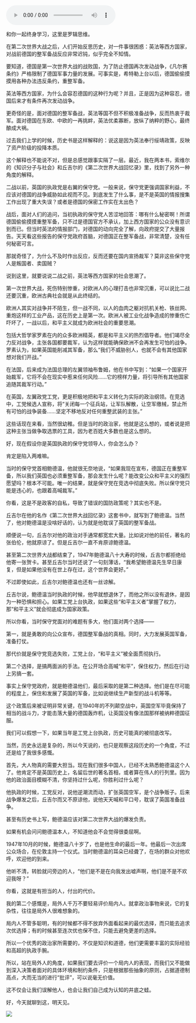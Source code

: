 <audio src="http://igetoss.cdn.igetget.com/mp3/201706/12/201706122230343642229378.mp3" controls="controls">您的浏览器不支持 audio 标签。</audio><p>和你一起终身学习，这里是罗辑思维。</p><p>在第二次世界大战之后，人们开始反思历史，对一件事很困惑：英法等西方国家，对战前德国的整军备战反应非常迟钝，似乎完全不知情。</p><p>要知道，德国是第一次世界大战的战败国，为了防止德国再次发动战争，《凡尔赛条约》严格限制了德国军事力量的发展。可事实是，希特勒上台以后，德国偷偷摸摸用各种办法违反条约，重整军备。</p><p>英法等西方国家，为什么会容忍德国的这种行为呢？并且，正是因为这种容忍，德国后来才有条件再次发动战争。</p><p>更奇怪的是，面对德国的整军备战，英法等国不但不积极准备战争，反而热衷于裁军。面对德国在东欧、中欧的一再挑衅，英法优柔寡断，放纵了纳粹的野心，最终酿成大祸。</p><p>过去我们上学的时候，历史书是这样解释的：说这是因为英法奉行绥靖政策，反映了资产阶级的投降本质。</p><p>这个解释也不能说不对，但是总感觉跟事实隔了一层。最近，我在两本书，索维尔的《知识分子与社会》和丘吉尔的《第二次世界大战回忆录》里，找到了另外一种角度的解释。</p><p>二战以前，英国的执政党是右翼的保守党。一般来说，保守党更强调国家利益，不应该对德国的战争威胁如此视而不见。到底发生了什么事，是不是英国的情报搜集工作出现了重大失误？或者是德国的保密工作实在太出色？</p><p>战后，面对人们的追问，当初执政的保守党人苦涩地回答：哪有什么秘密啊！所谓德国偷偷摸摸重整军备，只不过是德国官方不承认，加上西方国家的公众没有意识到而已。但当时英法的情报部门，对德国的动向完全了解，向政府提交了大量报告。天天看这些报告的保守党政府首脑，对德国正在整军备战，非常清楚，没有任何秘密可言。</p><p>那就奇怪了，为什么不及时作出反应，反而还要在国内宣扬裁军？莫非这些保守党人是叛国者、卖国贼？</p><p>说到这里，就要说说二战之前，英法等西方国家的社会思潮了。</p><p>第一次世界大战，死伤特别惨重，对欧洲人的心理打击也非常沉重，可以说比二战还要沉重，欧洲古典社会就是从此终结的。</p><p>欧洲人其实对战争并不陌生，但一战不同，以人的血肉之躯对抗机关枪、铁丝网、重炮这样的工业产品，这在历史上是第一次。欧洲人被工业化战争造成的惨重伤亡吓坏了，一战以后，和平主义就成为欧洲社会的重要思潮。</p><p>包括大哲学家罗素在内的众多欧洲精英，都是和平主义的热烈倡导者。他们竭尽全力反对战争，主张各国都要裁军，认为这样就能确保欧洲不会再发生可怕的战争。罗素认为，如果英国能削减其军备，那么“我们不威胁别人，也就不会有其他国家想对我们开战。”</p><p>在法国，后来成为法国总理的左翼领袖布鲁姆，他在书中写到：“如果一个国家开始裁军，它将不会在现实中惹来任何风险……它的榜样力量，将引导所有其他国家追随其裁军行动。”</p><p>在英国，左翼政党工党，更是积极地把和平主义转化为实际的政治纲领。在竞选中，工党候选人宣称，将“关闭每一个征兵站，让军队解散，让空军缴械，禁止所有可怕的战争装备……坚定不移地反对任何重整武装的主张。”</p><p>这些话现在来看，当然很幼稚。但是当时的政治家，他就是这么想的，或者说是把这种主张当做争取选票的工具，因为老百姓大多数也是这么想的。</p><p>好，现在假设你是英国执政的保守党领导人，你会怎么办？</p><p>肯定是陷入两难嘛。</p><p>当时的保守党首相鲍德温，他就很无奈地说，“如果我现在宣布，德国正在重整军备，所以我们英国也必须重整军备，那会发生什么呢？能改变公众和平主义的强烈愿望吗？根本不可能。唯一的结果，就是保守党在竞选中彻底失败。所以保守党只能是违心的，也跟着高喊裁军。”</p><p>你看，这是不是政客的自私，导致了错误的国防政策呢？其实也不是。</p><p>丘吉尔在他的名作《第二次世界大战回忆录》这套书中，就写到了鲍德温。当然了，他对鲍德温是没啥好话的，认为就是他耽误了英国的整军备战。</p><p>顺便说一句，丘吉尔对他的政治对手通常都宽宏大量。比如说对他的前任，著名的张伯伦，他就原谅了。但是丘吉尔一直不肯原谅鲍德温。</p><p>甚至第二次世界大战都结束了，1947年鲍德温八十大寿的时候，丘吉尔都拒绝给他寄一张贺卡。甚至丘吉尔当时还说了一句刻薄话，“我希望鲍德温先生早日康复，但是如果他没有在世上存在过，这个世界会更好。”</p><p>不过即使如此，丘吉尔对鲍德温也还有一丝谅解。</p><p>丘吉尔说，鲍德温当时执政的时候，他早就想退休了，而他之所以没有退休，是因为一种恐惧和担心。如果工党上台执政，如果这些“和平主义者”掌握了权力，那“和平主义”就会彻底成为国家政策。</p><p>所以你看，当时保守党面对的难题有多大，他们面对两个选择——</p><p>第一，就是勇敢的向公众宣布，德国整军备战的真相。同时，大力发展英国军备，准备打仗。</p><p>那代价就是保守党竞选失败，工党上台，“和平主义”被全面贯彻执行。</p><p>第二个选择，是搞两面派的手法。在公开场合高喊“和平”，保住权力，然后在行动上另搞一套。</p><p>事实上保守党政府，就是鲍德温他们，最后采取的是第二种选择。他们是在尽可能的程度上，保住和发展了英国的军备，比如说继续生产新型的战斗机等等。</p><p>这个政策后来被证明非常关键，在1940年的不列颠空战中，英国空军毕竟保持了相当的战斗力，才能击落大量的德国轰炸机，让英国没有像法国那样被纳粹德国征服。</p><p>我们可以假想一下，如果当年是工党上台执政，历史可能真的被彻底改写。</p><p>当然，历史永远是复杂的，所以今天说的，也只是观察这段历史的一个角度，不过还是给了我很多感慨。</p><p>首先，大人物真的需要大担当。现在我们很多中国人，已经不太熟悉鲍德温这个人了。他肯定不是英国历史上，名留后世的著名首相，或者算在伟人的行列里。因为他的政治面目模糊不清，你坚持过什么呢，你胜利过什么呢？</p><p>他执政的时候，工党反对，说他逆潮流而动，扩张英国空军，是个战争贩子。后来战争爆发之后，丘吉尔而又不原谅他，说他天天喊和平口号，耽误了英国准备战争。</p><p>甚至有历史书上写，鲍德温应该对第二次世界大战的爆发负责。</p><p>如果有机会问问鲍德温本人，不知道他会不会觉得很委屈啊。</p><p>1947年10月的时候，鲍德温八十岁了，也是他生命的最后一年。他最后一次出席公众场合，在伦敦主持一个仪式。当时鲍德温的耳朵已经聋了，在场的群众对他欢呼，欢迎他的到来。</p><p>他听不清，转脸就问旁边的人，“他们是不是在向我发出嘘声啊，他们是不是不欢迎我呀？”</p><p>你看，这就是有担当的人，付出的代价。</p><p>我的第二个感慨是，局外人千万不要轻易评价局内人。就拿政治事物来说，它的复杂性，往往是局外人很难想象的。</p><p>局内人不管多聪明，有的时候都不得不放弃外面看起来的最优选择，而只能去追求次优选择；有的时候甚至连次优也保不住，只能去避免更差的选择。</p><p>所以一个优秀的政治家所需要的，不仅是知识和道德，他们更需要丰富的实际经验和高超的执政手腕。</p><p>所以，站在局外人的角度，如果我们要去评价一个局内人的表现，而我们又不能做到深入决策者面对的具体环境和制约条件，只是根据那些抽象的原则，占据道德制高点，大而无当的进行“批评”，可以说毫无价值。</p><p>这不仅会让我们误解他人，也会让我们自己成为认知的井底之蛙。</p><p>好，今天就聊到这，明天见。</p><img src="https://piccdn.igetget.com/img/201706/12/201706122010334825609007.jpg" />